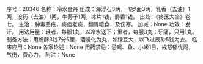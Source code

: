 序号：20346
名称：冷水金丹
组成：海浮石3两，飞罗面3两，乳香（去油）1两，没药（去油）1两，牛蒡子1两，冰片1钱，麝香1钱。
出处：《疡医大全》卷七。
主治：肿毒恶疮，痰痞老痰，翻胃噎食，及伤寒。
加减：None
功效：发汗。
用法用量：轻者，每服1丸，以冷水送下；重者，每服3丸；牙痛，只用1丸。
制备方法：用蟾酥3钱7分5厘，酒浸化为丸，如绿豆大，以飞过辰砂5钱为衣。
临床应用：None
各家论述：None
用药禁忌：忌鸡、鱼、小米1日，戒怒郁忧闷，气伤，费心力。
附注：None
